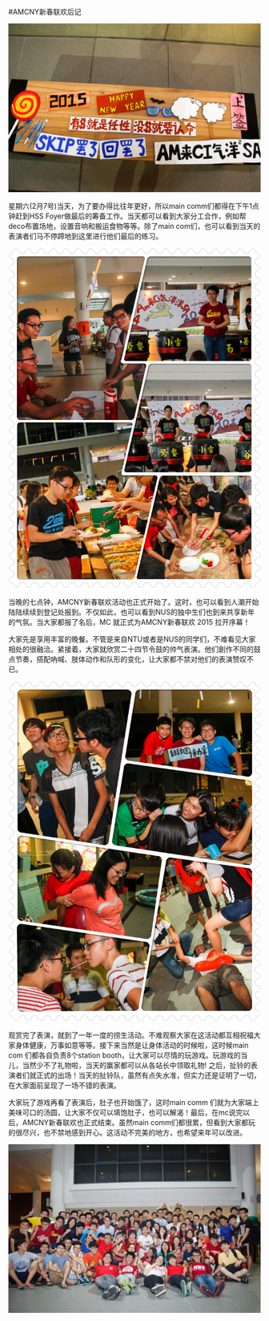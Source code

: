 #AMCNY新春联欢后记

![](../../img/14-15/ntu.amcny/ntu.amcny_1.jpg)

星期六(2月7号)当天，为了要办得比往年更好，所以main comm们都得在下午1点钟赶到HSS Foyer做最后的筹备工作。当天都可以看到大家分工合作，例如帮deco布置场地，设置音响和搬运食物等等。除了main com们，也可以看到当天的表演者们马不停蹄地到这里进行他们最后的练习。

![](../../img/14-15/ntu.amcny/ntu.amcny_2.jpg)

当晚的七点钟，AMCNY新春联欢活动也正式开始了。这时，也可以看到人潮开始陆陆续续到登记处报到。不仅如此，也可以看到NUS的独中生们也到来共享新年的气氛。当大家都报了名后，MC 就正式为AMCNY新春联欢 2015 拉开序幕！

大家先是享用丰富的晚餐。不管是来自NTU或者是NUS的同学们，不难看见大家相处的很融洽。紧接着，大家就欣赏二十四节令鼓的帅气表演。他们創作不同的鼓点节奏，搭配吶喊、肢体动作和队形的变化，让大家都不禁对他们的表演赞叹不已。

![](../../img/14-15/ntu.amcny/ntu.amcny_3.jpg)

观赏完了表演，就到了一年一度的捞生活动。不难观察大家在这活动都互相祝福大家身体健康，万事如意等等。接下来当然是让身体活动的时候啦，这时候main com 们都各自负责8个station booth，让大家可以尽情的玩游戏。玩游戏的当儿，当然少不了礼物啦，当天的赢家都可以从各站长中领取礼物! 之后，扯铃的表演者们就正式的出场！当天的扯铃队，虽然有点失水准，但实力还是证明了一切，在大家面前呈现了一场不错的表演。

大家玩了游戏再看了表演后，肚子也开始饿了，这时main comm 们就为大家端上美味可口的汤圆，让大家不仅可以填饱肚子，也可以解渴！最后，在mc说完以后，AMCNY新春联欢也正式结束。虽然main comm们都很累，但看到大家都玩的很尽兴，也不禁地感到开心。这活动不完美的地方，也希望来年可以改进。

![](../../img/14-15/ntu.amcny/ntu.amcny_4.jpg)